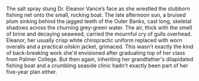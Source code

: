 The salt spray stung Dr. Eleanor Vance’s face as she wrestled the stubborn fishing net onto the small, rocking boat.  The late afternoon sun, a bruised plum sinking behind the jagged teeth of the Outer Banks, cast long, skeletal shadows across the churning grey-green water.  The air, thick with the smell of brine and decaying seaweed, carried the mournful cry of gulls overhead.  Eleanor, her usually crisp white chiropractic uniform replaced with worn overalls and a practical oilskin jacket, grimaced.  This wasn't exactly the kind of back-breaking work she'd envisioned after graduating top of her class from Palmer College.  But then again, inheriting her grandfather's dilapidated fishing boat and a crumbling seaside clinic hadn't exactly been part of her five-year plan either.
